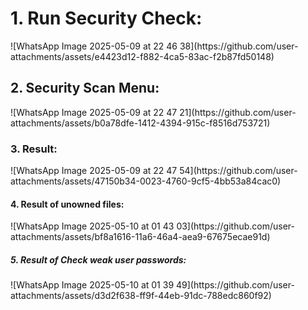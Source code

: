 <h1>
  1. Run Security Check:
</h1>
<p>![WhatsApp Image 2025-05-09 at 22 46 38](https://github.com/user-attachments/assets/e4423d12-f882-4ca5-83ac-f2b87fd50148)</p>
<h2>
  2. Security Scan Menu:
</h2>
![WhatsApp Image 2025-05-09 at 22 47 21](https://github.com/user-attachments/assets/b0a78dfe-1412-4394-915c-f8516d753721)

<h3>
  3. Result:
</h3>
![WhatsApp Image 2025-05-09 at 22 47 54](https://github.com/user-attachments/assets/47150b34-0023-4760-9cf5-4bb53a84cac0)
<h4>
  4. Result of unowned files:
</h4>
![WhatsApp Image 2025-05-10 at 01 43 03](https://github.com/user-attachments/assets/bf8a1616-11a6-46a4-aea9-67675ecae91d)
<h5>
  5. Result of Check weak user passwords:
</h5>
![WhatsApp Image 2025-05-10 at 01 39 49](https://github.com/user-attachments/assets/d3d2f638-ff9f-44eb-91dc-788edc860f92)
<h6>
  
</h6>
